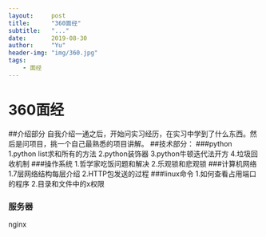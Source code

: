 ```yaml
---
layout:     post
title:      "360面经"
subtitle:   "..."
date:       2019-08-30 
author:     "Yu"
header-img: "img/360.jpg"
tags:
    - 面经
---
```

# 360面经
##介绍部分
自我介绍一通之后，开始问实习经历，在实习中学到了什么东西。然后是问项目，挑一个自己最熟悉的项目讲解。
##技术部分：
###python
1.python list求和所有的方法
2.python装饰器
3.python牛顿迭代法开方
4.垃圾回收机制
###操作系统
1.哲学家吃饭问题和解决
2.乐观锁和悲观锁
###计算机网络
1.7层网络结构每层介绍
2.HTTP包发送的过程
###linux命令
1.如何查看占用端口的程序
2.目录和文件中的x权限
### 服务器
nginx
